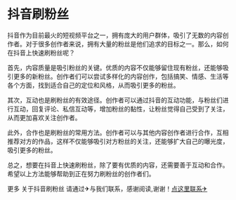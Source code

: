 # 抖音刷粉丝

抖音作为目前最火的短视频平台之一，拥有庞大的用户群体，吸引了无数的内容创作者。对于很多创作者来说，拥有大量的粉丝是他们追求的目标之一。那么，如何在抖音上快速刷粉丝呢？

首先，内容质量是吸引粉丝的关键。优质的内容不仅能够留住现有粉丝，还能够吸引更多的新粉丝。创作者们可以尝试多样化的内容创作，包括搞笑、情感、生活等各个方面，找到适合自己的定位和风格，从而吸引更多的粉丝。

其次，互动也是刷粉丝的有效途径。创作者可以通过抖音的互动功能，与粉丝们进行互动，回复评论、私信互动等，增加粉丝的黏性，让粉丝觉得自己受到了关注，从而更加喜欢关注创作者。

此外，合作也是刷粉丝的常用方法。创作者可以与其他内容创作者进行合作，互相推荐对方的作品，这样不仅能够吸引对方粉丝的关注，还能够扩大自己的曝光度，吸引更多的粉丝。

总之，想要在抖音上快速刷粉丝，除了要有优质的内容，还需要善于互动和合作。希望以上方法能够帮助到正在努力刷粉丝的创作者们。

更多 关于抖音刷粉丝 请通过✈与我们联系，感谢阅读,谢谢！[点这里联系✈](https://www.k02.cc)